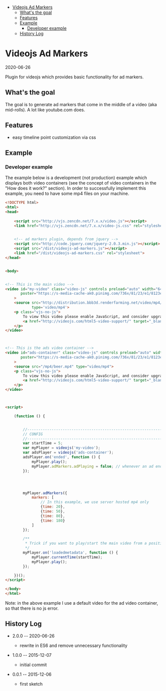 <!-- START doctoc generated TOC please keep comment here to allow auto update -->
<!-- DON'T EDIT THIS SECTION, INSTEAD RE-RUN doctoc TO UPDATE -->


- [Videojs Ad Markers](#videojs-ad-markers)
  - [What's the goal](#whats-the-goal)
  - [Features](#features)
  - [Example](#example)
    - [Developer example](#developer-example)
  - [History Log](#history-log)

<!-- END doctoc generated TOC please keep comment here to allow auto update -->

Videojs Ad Markers
=======================
2020-06-26


Plugin for videojs which provides basic functionality for ad markers.


What's the goal
--------------------

The goal is to generate ad markers that come in the middle of a video (aka mid-rolls).
A lot like youtube.com does.


Features
--------------------

- easy timeline point customization via css


Example
-----------

### Developer example
 
The example below is a development (not production) example which displays both video containers (see the concept of video containers
in the "How does it work?" section).
In order to successfully implement this example, you need to have some mp4 files on your machine.


```html
<!DOCTYPE html>
<html>
<head>
    
    <script src="http://vjs.zencdn.net/7.x.x/video.js"></script>
    <link href="http://vjs.zencdn.net/7.x.x/video-js.css" rel="stylesheet">

    
    <!-- ad markers plugin, depends from jquery -->
    <script src="http://code.jquery.com/jquery-2.0.3.min.js"></script>    
    <script src="/dist/videojs-ad-markers.js"></script>
    <link href="/dist/videojs-ad-markers.css" rel="stylesheet">    
</head>


<body>


<!-- This is the main video -->
<video id="my-video" class="video-js" controls preload="auto" width="640" height="264"
       poster="https://s-media-cache-ak0.pinimg.com/736x/81/23/e1/8123e1e5525c730644f85df3bb85b9ae.jpg"
    >
    <source src="http://distribution.bbb3d.renderfarming.net/video/mp4/bbb_sunflower_1080p_30fps_normal.mp4"
            type='video/mp4'>
    <p class="vjs-no-js">
        To view this video please enable JavaScript, and consider upgrading to a web browser that
        <a href="http://videojs.com/html5-video-support/" target="_blank">supports HTML5 video</a>
    </p>
</video>



<!-- This is the ads video container -->
<video id="ads-container" class="video-js" controls preload="auto" width="640" height="264"
       poster="https://s-media-cache-ak0.pinimg.com/736x/81/23/e1/8123e1e5525c730644f85df3bb85b9ae.jpg"
    >
    <source src="/mp4/beer.mp4" type="video/mp4">
    <p class="vjs-no-js">
        To view this video please enable JavaScript, and consider upgrading to a web browser that
        <a href="http://videojs.com/html5-video-support/" target="_blank">supports HTML5 video</a>
    </p>
</video>



<script>

    (function () {


        //------------------------------------------------------------------------------/
        // CONFIG
        //------------------------------------------------------------------------------/
        var startTime = 5;
        var myPlayer = videojs('my-video');
        var adsPlayer = videojs('ads-container');
        adsPlayer.on('ended', function () {
            myPlayer.play();
            myPlayer.adMarkers.adPlaying = false; // whenever an ad ends, you must set this flag to false
        });




        myPlayer.adMarkers({
            markers: [
                // In this example, we use server hosted mp4 only
                {time: 20}, 
                {time: 50},
                {time: 80},
                {time: 180}
            ]
        });

	    /**
	     * Trick if you want to play/start the main video from a position different than 0. 
         */
        myPlayer.on('loadedmetadata', function () {
            myPlayer.currentTime(startTime);
            myPlayer.play();
        });

    })();
</script>

</body>
</html>

```

 
Note: in the above example I use a default video for the ad video container, so that there is no js error.   
 
 
 History Log
------------------
- 2.0.0 -- 2020-06-26

    - rewrite in ES6 and remove unnecessary functionality
    
- 1.0.0 -- 2015-12-07

    - initial commit

- 0.0.1 -- 2015-12-06

    - first sketch
